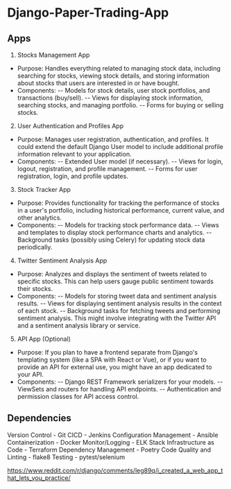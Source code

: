 # Django-Paper-Trading-App

## Apps

1) Stocks Management App
- Purpose: Handles everything related to managing stock data, including searching for stocks, viewing stock details, and storing information about stocks that users are interested in or have bought.
- Components:
-- Models for stock details, user stock portfolios, and transactions (buy/sell).
-- Views for displaying stock information, searching stocks, and managing portfolio.
-- Forms for buying or selling stocks.

2) User Authentication and Profiles App
- Purpose: Manages user registration, authentication, and profiles. It could extend the default Django User model to include additional profile information relevant to your application.
- Components:
-- Extended User model (if necessary).
-- Views for login, logout, registration, and profile management.
-- Forms for user registration, login, and profile updates.

3) Stock Tracker App
- Purpose: Provides functionality for tracking the performance of stocks in a user's portfolio, including historical performance, current value, and other analytics.
- Components:
-- Models for tracking stock performance data.
-- Views and templates to display stock performance charts and analytics.
-- Background tasks (possibly using Celery) for updating stock data periodically.

4) Twitter Sentiment Analysis App
- Purpose: Analyzes and displays the sentiment of tweets related to specific stocks. This can help users gauge public sentiment towards their stocks.
- Components:
-- Models for storing tweet data and sentiment analysis results.
-- Views for displaying sentiment analysis results in the context of each stock.
-- Background tasks for fetching tweets and performing sentiment analysis. This might involve integrating with the Twitter API and a sentiment analysis library or service.

5) API App (Optional)
- Purpose: If you plan to have a frontend separate from Django's templating system (like a SPA with React or Vue), or if you want to provide an API for external use, you might have an app dedicated to your API.
- Components:
-- Django REST Framework serializers for your models.
-- ViewSets and routers for handling API endpoints.
-- Authentication and permission classes for API access control.

## Dependencies
Version Control - Git
CICD - Jenkins
Configuration Management - Ansible
Containerization - Docker
Monitor/Logging - ELK Stack
Infrastructure as Code - Terraform
Dependency Management - Poetry
Code Quality and Linting - flake8
Testing - pytest/selenium

https://www.reddit.com/r/django/comments/leg89q/i_created_a_web_app_that_lets_you_practice/